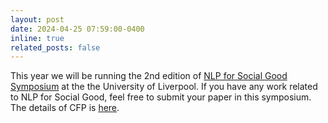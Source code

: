 ```yaml
---
layout: post
date: 2024-04-25 07:59:00-0400
inline: true
related_posts: false
---
```


This year we will be running the 2nd edition of [NLP for Social Good Symposium](https://nlp4social.github.io/nlp4socialgood/) at the the University of Liverpool. If you have any work related to NLP for Social Good, feel free to submit your paper in this symposium.
The details of CFP is [here]((https://nlp4social.github.io/nlp4socialgood/)).
